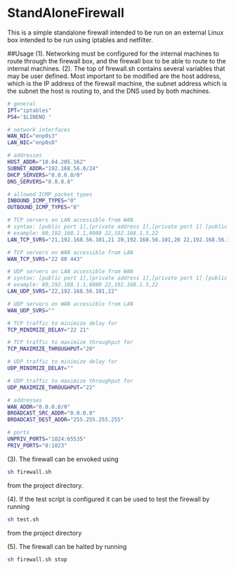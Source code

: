 # StandAloneFirewall
This is a simple standalone firewall intended to be run on an external Linux box intended to be run using iptables and netfilter.

##Usage
(1). Networking must be configured for the internal machines to route through the firewall box, and the firewall box to be able to route to the internal machines.
(2). The top of firewall.sh contains several variables that may be user defined. Most important to be modified are the host address, which is the IP address of the firewall machine, the subnet address which is the subnet the host is routing to, and the DNS used by both machines.
```bash
# general
IPT="iptables"
PS4='$LINENO '

# network interfaces
WAN_NIC="enp0s3"
LAN_NIC="enp0s8"

# addresses
HOST_ADDR="10.64.205.162"
SUBNET_ADDR="192.168.56.0/24"
DHCP_SERVERS="0.0.0.0/0"
DNS_SERVERS="8.8.8.8"

# allowed ICMP packet types
INBOUND_ICMP_TYPES="0"
OUTBOUND_ICMP_TYPES="8"

# TCP servers on LAN accessible from WAN
# syntax: [public port 1],[private address 1],[private port 1] [public port 2],[private address 2],[private port 2]
# example: 80,192.168.1.1,8080 22,192.168.1.5,22
LAN_TCP_SVRS="21,192.168.56.101,21 20,192.168.56.101,20 22,192.168.56.101,22 80,192.168.56.101,80"

# TCP servers on WAN accessible from LAN
WAN_TCP_SVRS="22 80 443"

# UDP servers on LAN accessible from WAN
# syntax: [public port 1],[private address 1],[private port 1] [public port 2],[private address 2],[private port 2]
# example: 80,192.168.1.1,8080 22,192.168.1.5,22
LAN_UDP_SVRS="22,192.168.56.101,22"

# UDP servers on WAN accessible from LAN
WAN_UDP_SVRS=""

# TCP traffic to minimize delay for
TCP_MINIMIZE_DELAY="22 21"

# TCP traffic to maximize throughput for
TCP_MAXIMIZE_THROUGHPUT="20"

# UDP traffic to minimize delay for
UDP_MINIMIZE_DELAY=""

# UDP traffic to maximize throughput for
UDP_MAXIMIZE_THROUGHPUT="22"

# addresses
WAN_ADDR="0.0.0.0/0"
BROADCAST_SRC_ADDR="0.0.0.0"
BROADCAST_DEST_ADDR="255.255.255.255"

# ports
UNPRIV_PORTS="1024:65535"
PRIV_PORTS="0:1023"
```
(3). The firewall can be envoked using
```bash
sh firewall.sh
```
from the project directory.

(4). If the test script is configured it can be used to test the firewall by running
```bash
sh test.sh
```
from the project directory

(5). The firewall can be halted by running
```bash
sh firewall.sh stop
```
